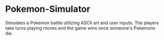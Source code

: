 # Pokemon-Simulator
Simulates a Pokemon battle utilizing ASCII art and user inputs. The players take turns playing moves and the game wins once someone's Pokemons die.
